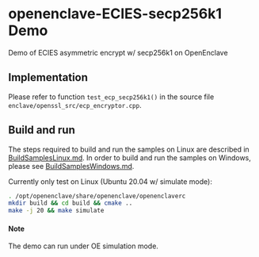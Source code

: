 # openenclave-ECIES-secp256k1 Demo
Demo of ECIES asymmetric encrypt w/ secp256k1 on OpenEnclave

## Implementation

Please refer to function `test_ecp_secp256k1()` in the source file `enclave/openssl_src/ecp_encryptor.cpp`.

## Build and run

The steps required to build and run the samples on Linux are described in [BuildSamplesLinux.md](https://github.com/openenclave/openenclave/blob/master/samples/BuildSamplesLinux.md). In order to build and run the samples on Windows, please see [BuildSamplesWindows.md](https://github.com/openenclave/openenclave/blob/master/samples/BuildSamplesWindows.md).

Currently only test on Linux (Ubuntu 20.04 w/ simulate mode):

```bash
. /opt/openenclave/share/openenclave/openenclaverc
mkdir build && cd build && cmake ..
make -j 20 && make simulate
```

#### Note

The demo can run under OE simulation mode.
